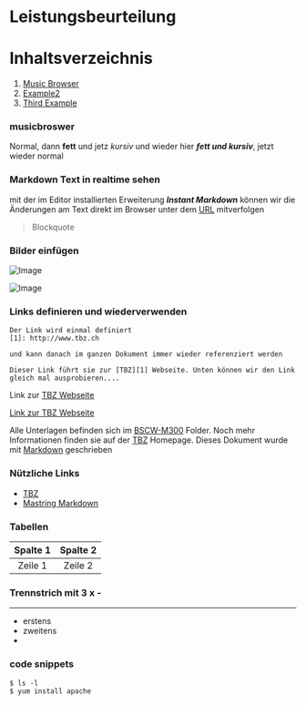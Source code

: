 # Leistungsbeurteilung

# Inhaltsverzeichnis

1. [Music Browser](#musicbroswer)
2. [Example2](#example2)
3. [Third Example](#third-example)

### musicbroswer 

Normal, dann **fett** und jetz *kursiv* und wieder hier ***fett und kursiv***, jetzt wieder normal

### Markdown Text in realtime sehen

mit der im Editor installierten Erweiterung ***Instant Markdown*** können wir die
Änderungen am Text direkt im Browser unter dem [URL](http://localhost:8090) mitverfolgen

> Blockquote

### Bilder einfügen

![Image](images/denken.png)

![Image](images/emoji-cold.jpg)



### Links definieren und wiederverwenden

    Der Link wird einmal definiert
    [1]: http://www.tbz.ch

    und kann danach im ganzen Dokument immer wieder referenziert werden

    Dieser Link führt sie zur [TBZ][1] Webseite. Unten können wir den Link gleich mal ausprobieren....

[1]: http://www.tbz.ch
[2]: https://guides.github.com/features/mastering-markdown/
[3]: https://bscw.tbz.ch/bscw/bscw.cgi/25833849

Link zur [TBZ Webseite][1]

[Link zur TBZ Webseite](http://www.tbz.ch)

Alle Unterlagen befinden sich im [BSCW-M300][3] Folder. Noch mehr Informationen finden sie auf der [TBZ][1] Homepage.
Dieses Dokument wurde mit [Markdown][2] geschrieben


### Nützliche Links
* [TBZ][1]
* [Mastring Markdown][2]

### Tabellen

|Spalte 1 | Spalte 2|
|:--:|:--:|
|Zeile 1|Zeile 2|

### Trennstrich mit 3 x -

---





* erstens
* zweitens
*

### code snippets

    $ ls -l
    $ yum install apache

